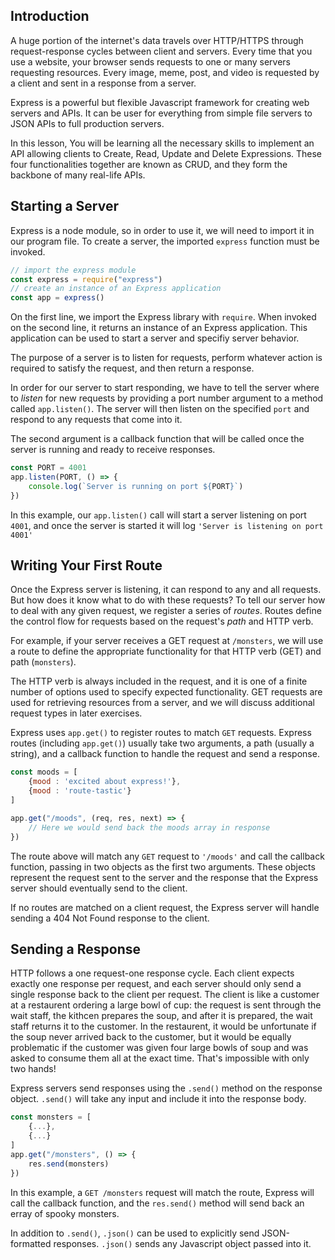 
## Introduction

A huge portion of the internet's data travels over HTTP/HTTPS through request-response cycles between client and servers. Every time that you use a website, your browser sends requests to one or many servers requesting resources. Every image, meme, post, and video is requested by a client and sent in a response from a server.

Express is a powerful but flexible Javascript framework for creating web servers and APIs. It can be user for everything from simple file servers to JSON APIs to full production servers.

In this lesson, You will be learning all the necessary skills to implement an API allowing clients to Create, Read, Update and Delete Expressions. These four functionalities together are known as CRUD, and they form the backbone of many real-life APIs. 

## Starting a Server

Express is a node module, so in order to use it, we will need to import it in our program file. To create a server, the imported `express` function must be invoked. 

```js
// import the express module
const express = require("express")
// create an instance of an Express application
const app = express()
```

On the first line, we import the Express library with `require`. When invoked on the second line, it returns an instance of an Express application. This application can be used to start a server and specifiy server behavior.   

The purpose of a server is to listen for requests, perform whatever action is required to satisfy the request, and then return a response. 

In order for our server to start responding, we have to tell the server where to *listen* for new requests by providing a port number argument to a method called `app.listen()`. The server will then listen on the specified `port` and respond to any requests that come into it.

The second argument is a callback function that will be called once the server is running and ready to receive responses.

```js
const PORT = 4001
app.listen(PORT, () => {
	console.log(`Server is running on port ${PORT}`)
})
```

In this example, our `app.listen()` call will start a server listening on port `4001`, and once the server is started it will log `'Server is listening on port 4001'`

## Writing Your First Route

Once the Express server is listening, it can respond to any and all requests. But how does it know what to do with these requests? To tell our server how to deal with any given request, we register a series of *routes*. Routes define the control flow for requests based on the request's *path* and HTTP verb.

For example, if your server receives a GET request at `/monsters`, we will use a route to define the appropriate functionality for that HTTP verb (GET) and path (`monsters`).

The HTTP verb is always included in the request, and it is one of a finite number of options used to specify expected functionality. GET requests are used for retrieving resources from a server, and we will discuss additional request types in later exercises.

Express uses `app.get()` to register routes to match `GET` requests. Express routes (including `app.get()`) usually take two arguments, a path (usually a string), and a callback function to handle the request and send a response.

```js
const moods = [
	{mood : 'excited about express!'},
	{mood : 'route-tastic'}
]

app.get("/moods", (req, res, next) => {
	// Here we would send back the moods array in response
})
```

The route above will match any `GET` request to `'/moods'` and call the callback function, passing in two objects as the first two arguments. These objects represent the request sent to the server and the response that the Express server should eventually send to the client.

If no routes are matched on a client request, the Express server will handle sending a 404 Not Found response to the client.

## Sending a Response

HTTP follows a one request-one response cycle. Each client expects exactly one response per request, and each server should only send a single response back to the client per request. The client is like a customer at a restaurent ordering a large bowl of cup: the request is sent through the wait staff, the kithcen prepares the soup, and after it is prepared, the wait staff returns it to the customer. In the restaurent, it would be unfortunate if the soup never arrived back to the customer, but it would be equally problematic if the customer was given four large bowls of soup and was asked to consume them all at the exact time. That's impossible with only two hands!

Express servers send responses using the `.send()` method on the response object. `.send()` will take any input and include it into the response body.

```js
const monsters = [
	{...},
	{...}
]
app.get("/monsters", () => {
	res.send(monsters)
})
```

In this example, a `GET /monsters` request will match the route, Express will call the callback function, and the `res.send()` method will send back an erray of spooky monsters.

In addition to `.send()`, `.json()` can be used to explicitly send JSON-formatted responses. `.json()` sends any Javascript object passed into it. 






